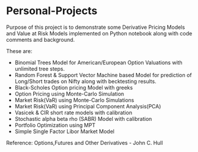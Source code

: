 # Personal-Projects
Purpose of this project is to demonstrate some Derivative Pricing Models and Value at Risk Models implemented on Python notebook along with code comments and background.

These are:
- Binomial Trees Model for American/European Option Valuations with unlimited tree steps.
- Random Forest & Support Vector Machine based Model for prediction of Long/Short trades on Nifty along with becktesting results.
- Black-Scholes Option pricing Model with greeks
- Option Pricing using Monte-Carlo Simulation
- Market Risk(VaR) using Monte-Carlo Simulations
- Market Risk(VaR) using Principal Component Analysis(PCA)
- Vasicek & CIR short rate models with calibration
- Stochastic alpha beta rho (SABR) Model with calibration
- Portfolio Optimization using MPT
- Simple Single Factor Libor Market Model

Reference: Options,Futures and Other Derivatives - John C. Hull
